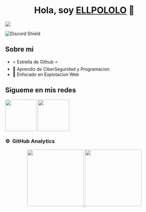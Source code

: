 <div align="center">
<h1 align="center">Hola, soy <a href="https://github.com/ELLPOLOLO">ELLPOLOLO</a> 👋</h1>
</div>
<img src="https://github.com/user-attachments/assets/79d6e058-607d-4459-942c-233c9a783eef">

![Discord Shield](https://discordapp.com/api/guilds/807719549075980308/widget.png?style=shield)

## Sobre mi

- ⭐ Estrella de Github ⭐ 
- 📲 Aprendiz de CiberSeguridad y Programacion
- 🎥 Enfocado en Explotacion Web

## Sigueme en mis redes

<a href = 'https://discord.gg/X79aFu6XG6'> <img width = '100px' align= 'center' src="https://github.com/user-attachments/assets/ffde2add-02a6-4582-a70a-66c8dba6e043"/></a> 
<a href = 'https://www.instagram.com/04_useer/'> <img width = '100px' align= 'center' src="https://github.com/user-attachments/assets/3fa53754-04f0-438e-8502-b7ef43b16f20"/></a> 


### ⚙️ &nbsp;GitHub Analytics

<p align="center">
<a href="https://github.com/ELLPOLOLO">
  <img height="180em" src="https://github-readme-stats-eight-theta.vercel.app/api?username=ELLPOLOLO&show_icons=true&theme=algolia&include_all_commits=true&count_private=true"/>
  <img height="180em" src="https://github-readme-stats-eight-theta.vercel.app/api/top-langs/?username=anii693&layout=compact&langs_count=8&theme=algolia"/>
</a>
</p>
